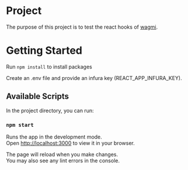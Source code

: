 # Project

The purpose of this project is to test the react hooks of [wagmi](https://wagmi.sh/).

# Getting Started

Run `npm install` to install packages

Create an .env file and provide an infura key (REACT_APP_INFURA_KEY).

## Available Scripts

In the project directory, you can run:

### `npm start`

Runs the app in the development mode.\
Open [http://localhost:3000](http://localhost:3000) to view it in your browser.

The page will reload when you make changes.\
You may also see any lint errors in the console.


